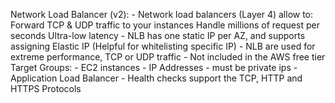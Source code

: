 Network Load Balancer (v2):
    - Network load balancers (Layer 4) allow to:
        Forward TCP & UDP traffic to your instances
        Handle millions of request per seconds
        Ultra-low latency
    - NLB has one static IP per AZ, and supports assigning Elastic IP (Helpful for whitelisting specific IP)
    - NLB are used for extreme performance, TCP or UDP traffic
    - Not included in the AWS free tier
    Target Groups:
     - EC2 instances
     - IP Addresses - must be private ips
     - Application Load Balancer
     - Health checks support the TCP, HTTP and HTTPS Protocols